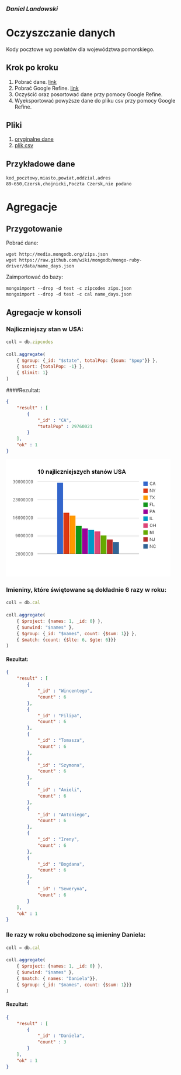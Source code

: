 ### *Daniel Landowski*

# Oczyszczanie danych

Kody pocztowe wg powiatów dla województwa pomorskiego.

## Krok po kroku

1. Pobrać dane. [link](http://pl.wikisource.org/wiki/Lista_kod%C3%B3w_pocztowych_w_Polsce/Powiaty/Wojew%C3%B3dztwo_pomorskie)
2. Pobrać Google Refine. [link](https://code.google.com/p/google-refine/wiki/Downloads?tm=2)
3. Oczyścić oraz posortować dane przy pomocy Google Refine.
4. Wyeksportować powyższe dane do pliku csv przy pomocy Google Refine.

## Pliki

1. [oryginalne dane](/data/csv/dlandows-kody-pocztowe.txt)
2. [plik csv](/data/csv/dlandows-kody-pocztowe.csv)

## Przykładowe dane

```csv
kod_pocztowy,miasto,powiat,oddzial,adres
89-650,Czersk,chojnicki,Poczta Czersk,nie podano
```

# Agregacje

## Przygotowanie

Pobrać dane:
```
wget http://media.mongodb.org/zips.json
wget https://raw.github.com/wiki/mongodb/mongo-ruby-driver/data/name_days.json
```

Zaimportować do bazy:
```
mongoimport --drop -d test -c zipcodes zips.json
mongoimport --drop -d test -c cal name_days.json
```

## Agregacje w konsoli
### Najliczniejszy stan w USA:
```js
coll = db.zipcodes

coll.aggregate(
    { $group: {_id: "$state", totalPop: {$sum: "$pop"}} },
    { $sort: {totalPop: -1} },
    { $limit: 1}
)
```

####Rezultat:
```json
{
    "result" : [
    	{
			"_id" : "CA",
			"totalPop" : 29760021
		}
	],
	"ok" : 1
}
```
![](../images/dlandows/wykres-1.png)

### Imieniny, które świętowane są dokładnie 6 razy w roku:
```js
coll = db.cal

coll.aggregate(
    { $project: {names: 1, _id: 0} },
    { $unwind: "$names" },
    { $group: {_id: "$names", count: {$sum: 1}} },
    { $match: {count: {$lte: 6, $gte: 6}}}
)
```

#### Rezultat:
```json
{
    "result" : [
		{
			"_id" : "Wincentego",
			"count" : 6
		},
		{
			"_id" : "Filipa",
			"count" : 6
		},
		{
			"_id" : "Tomasza",
			"count" : 6
		},
		{
			"_id" : "Szymona",
			"count" : 6
		},
		{
			"_id" : "Anieli",
			"count" : 6
		},
		{
			"_id" : "Antoniego",
			"count" : 6
		},
		{
			"_id" : "Ireny",
			"count" : 6
		},
		{
			"_id" : "Bogdana",
			"count" : 6
		},
		{
			"_id" : "Seweryna",
			"count" : 6
		}
	],
	"ok" : 1
}
```

### Ile razy w roku obchodzone są imieniny Daniela:
```js
coll = db.cal

coll.aggregate(
    { $project: {names: 1, _id: 0} },
    { $unwind: "$names" },
    { $match: { names: "Daniela"}},
    { $group: {_id: "$names", count: {$sum: 1}}}
)
```

#### Rezultat:
```json
{ 
    "result" : [ 
        { 
            "_id" : "Daniela",
            "count" : 3
        } 
    ], 
    "ok" : 1 
}
```


